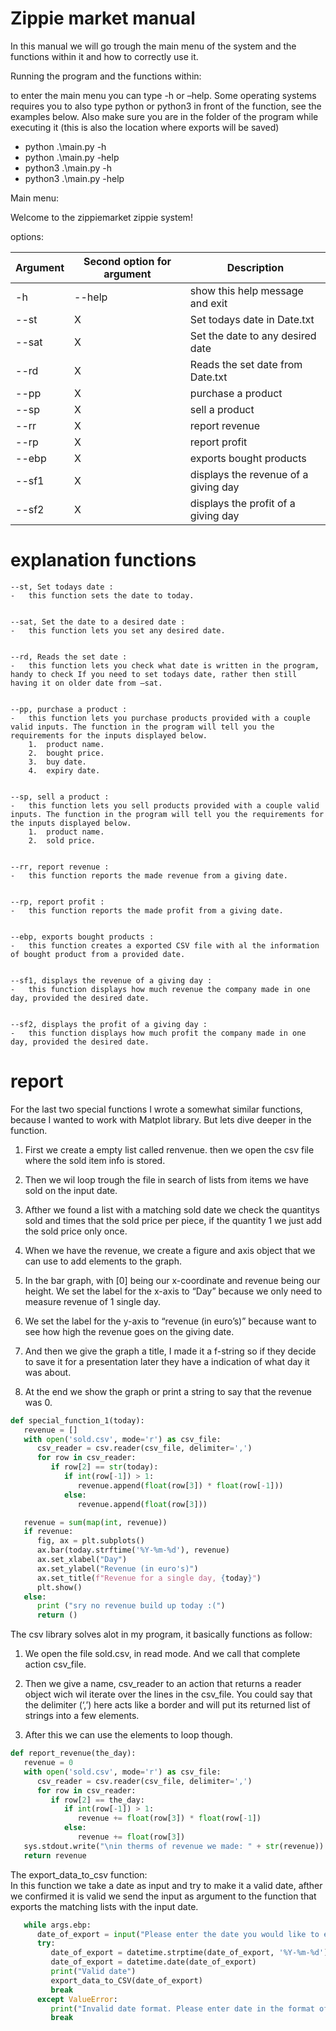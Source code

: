 # Zippie market manual

In this manual we will go trough the main menu of the system and the functions within it and how to correctly use it.

Running the program and the functions within:  

to enter the main menu you can type -h or –help. Some operating systems requires you to also type python or python3 in front of the function, see the examples below. Also make sure you are in the folder of the program while executing it (this is also the location where exports will be saved)
-	python .\main.py -h
-	python .\main.py -help
-	python3 .\main.py -h
-	python3 .\main.py -help

Main menu:  

Welcome to the zippiemarket zippie system!  

options:

|Argument|Second option for argument|Description|
|--------|--------------------------|-----------|
|-h|--help|show this help message and exit|
|--st|X|Set todays date in Date.txt|
|--sat|X|Set the date to any desired date|
|--rd|X|Reads the set date from Date.txt|
|--pp|X|purchase a product|
|--sp|X|sell a product|
|--rr|X|report revenue|
|--rp|X|report profit|
|--ebp|X|exports bought products|
|--sf1|X|displays the revenue of a giving day|
|--sf2|X|displays the profit of a giving day|

# explanation functions

    --st, Set todays date :  
 	-	this function sets the date to today.   


    --sat, Set the date to a desired date :  
	-	this function lets you set any desired date.  


    --rd, Reads the set date :  
    -	this function lets you check what date is written in the program, handy to check If you need to set todays date, rather then still having it on older date from –sat.  


    --pp, purchase a product :  
    -	this function lets you purchase products provided with a couple valid inputs. The function in the program will tell you the requirements for the inputs displayed below.  
	 	1.	product name.
		2.	bought price.
		3.	buy date.
		4.	expiry date.  


    --sp, sell a product :  
    -	this function lets you sell products provided with a couple valid inputs. The function in the program will tell you the requirements for the inputs displayed below.  
	    1.	product name.
	    2.	sold price.


    --rr, report revenue :  
	-	this function reports the made revenue from a giving date.  


    --rp, report profit :  
	-	this function reports the made profit from a giving date.  


    --ebp, exports bought products :  
    -	this function creates a exported CSV file with al the information of bought product from a provided date.


    --sf1, displays the revenue of a giving day :  
    -	this function displays how much revenue the company made in one day, provided the desired date.


    --sf2, displays the profit of a giving day :  
    -	this function displays how much profit the company made in one day, provided the desired date.

# report

For the last two special functions I wrote a somewhat similar functions, because I wanted to work with Matplot library. But lets dive deeper in the function. 

1)  First we create a empty list called renvenue. then we open the csv file where the sold item info is stored.

2)  Then we wil loop trough the file in search of lists from items we have sold on the input date.

3)  Afther we found a list with a matching sold date we check the quantitys sold and times that the sold price per piece, if the quantity 1 we just add the sold price only once.

4)	When we have the revenue, we create a figure and axis object that we can use to add elements to the graph.

5)	In the bar graph, with [0] being our x-coordinate and revenue being our height. We set the label for the x-axis to “Day” because we only need to measure revenue of 1 single day.  

6)	We set the label for the y-axis to “revenue (in euro’s)” because want to see how high the revenue goes on the giving date. 

7)	And then we give the graph a title, I made it a f-string so if they decide to save it for a presentation later they have a indication of what day it was about.

8)	At the end we show the graph or print a string to say that the revenue was 0.

```python
def special_function_1(today):
   revenue = []
   with open('sold.csv', mode='r') as csv_file:
      csv_reader = csv.reader(csv_file, delimiter=',')
      for row in csv_reader:
         if row[2] == str(today):
            if int(row[-1]) > 1:
               revenue.append(float(row[3]) * float(row[-1]))
            else:
               revenue.append(float(row[3]))

   revenue = sum(map(int, revenue))
   if revenue:  
      fig, ax = plt.subplots()
      ax.bar(today.strftime('%Y-%m-%d'), revenue)
      ax.set_xlabel("Day")
      ax.set_ylabel("Revenue (in euro's)")
      ax.set_title(f"Revenue for a single day, {today}")
      plt.show()
   else:
      print ("sry no revenue build up today :(")
      return ()

``` 

The csv library solves alot in my program, it basically functions as follow:

1)	We open the file sold.csv, in read mode. And we call that complete action csv_file.

2)	Then we give a name, csv_reader to an action that returns a reader object wich wil iterate over the lines in the csv_file. You could say that the delimiter (‘,’) here acts like a border and will put its returned list of strings into a few elements.

3)	After this we can use the elements to loop though.

```python
def report_revenue(the_day):
   revenue = 0
   with open('sold.csv', mode='r') as csv_file:
      csv_reader = csv.reader(csv_file, delimiter=',')
      for row in csv_reader:
         if row[2] == the_day:
            if int(row[-1]) > 1:
               revenue += float(row[3]) * float(row[-1])
            else:
               revenue += float(row[3])
   sys.stdout.write("\nin therms of revenue we made: " + str(revenue))
   return revenue
```

The export_data_to_csv function:  
In this function we take a date as input and try to make it a valid date, afther we confirmed it is valid we send the input as argument to the function that exports the matching lists with the input date.

```python
   while args.ebp:
      date_of_export = input("Please enter the date you would like to export the bought info from, %Y-%m-%d: ")
      try:
         date_of_export = datetime.strptime(date_of_export, '%Y-%m-%d')
         date_of_export = datetime.date(date_of_export)
         print("Valid date")
         export_data_to_CSV(date_of_export)
         break
      except ValueError:
         print("Invalid date format. Please enter date in the format of YYYY-MM-DD.")
         break
```



